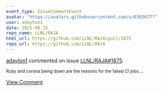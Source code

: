 ```yaml
---
event_type: IssueCommentEvent
avatar: "https://avatars.githubusercontent.com/u/6393677?"
user: adayton1
date: 2025-08-15
repo_name: LLNL/RAJA
html_url: https://github.com/LLNL/RAJA/pull/1875
repo_url: https://github.com/LLNL/RAJA
---
```


<a href='https://github.com/adayton1' target='_blank'>adayton1</a> commented on issue <a href='https://github.com/LLNL/RAJA/pull/1875' target='_blank'>LLNL/RAJA#1875</a>.

<small>Ruby and corona being down are the reasons for the failed CI jobs....</small>

<a href='https://github.com/LLNL/RAJA/pull/1875' target='_blank'>View Comment</a>